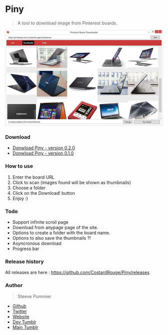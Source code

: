 Piny
====
> A tool to download image from Pinterest boards.

![First release](Assets/PinySS.PNG "Piny screen shoot")

### Download


* [Donwload Piny - version 0.2.0](https://github.com/CostardRouge/Piny/releases/download/0.2.0/Piny-v0.2.0-Windows.zip "Second version")
* [Donwload Piny - version 0.1.0](https://github.com/CostardRouge/Piny/releases/download/0.1.0/Piny-v0.1.0-Windows.zip "First version")


### How to use

1. Enter the board URL
2. Click to scan (images found will be shown as thumbnails)
3. Choose a folder
4. Click on the Download! button
5. Enjoy :)

### Todo

* Support infinite scroll page
* Download from anypage page of the site.
* Options to create a folder with the board name.
* Options to also save the thumbnails ?!
* Asyncronous download
* Progress bar

### Release history

All releases are here : https://github.com/CostardRouge/Piny/releases

### Author
> Steeve Pommier

* [Github](https://github.com/CostardRouge)
* [Twitter](https://twitter.com/LeBlousonRouge)
* [Website](http://www.mncorp.net)
* [Dev Tumblr](http://lastrevision.tumblr.com)
* [Main Tumblr](http://costardrouge.tumblr.com/)